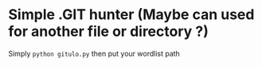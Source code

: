 # Simple .GIT hunter (Maybe can used for another file or directory ?)

Simply `python gitulo.py` then put your wordlist path
